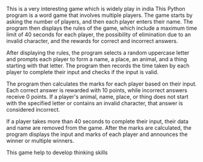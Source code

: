 This is a very interesting game which is widely play in india
This Python program is a word game that involves multiple players. The game starts by asking 
the number of players, and then each player enters their name. The program then displays the 
rules of the game, which include a maximum time limit of 40 seconds for each player, the 
possibility of elimination due to an invalid character, and the rewards for correct and 
incorrect answers.

After displaying the rules, the program selects a random uppercase letter and prompts each 
player to form a name, a place, an animal, and a thing starting with that letter. The program 
then records the time taken by each player to complete their input and checks if the input is 
valid.

The program then calculates the marks for each player based on their input. Each correct answer 
is rewarded with 10 points, while incorrect answers receive 0 points. If a player's animal, name, 
place, or thing does not start with the specified letter or contains an invalid character, that 
answer is considered incorrect.

If a player takes more than 40 seconds to complete their input, their data and name are removed 
from the game. After the marks are calculated, the program displays the input and marks of each 
player and announces the winner or multiple winners.


This game help to develop thinking skills
